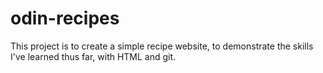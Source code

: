 # odin-recipes

This project is to create a simple recipe website, to demonstrate the 
skills I've learned thus far, with HTML and git.